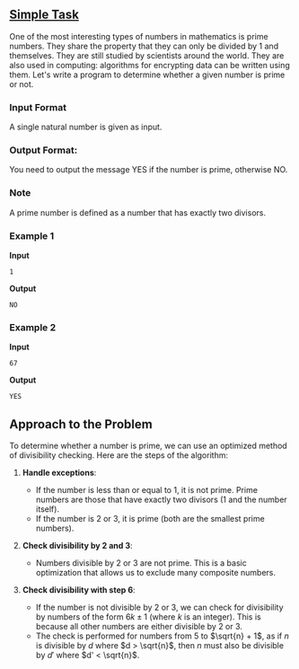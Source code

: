 ## [Simple Task](../../../solutions/2.3/23_n.py)

One of the most interesting types of numbers in mathematics is prime numbers. They share the property that they can only be divided by 1 and themselves. They are still studied by scientists around the world. They are also used in computing: algorithms for encrypting data can be written using them. Let's write a program to determine whether a given number is prime or not.

### Input Format

A single natural number is given as input.

### Output Format:

You need to output the message YES if the number is prime, otherwise NO.

### Note

A prime number is defined as a number that has exactly two divisors.

### Example 1

__Input__
```plaintext
1
```

__Output__
```plaintext
NO
```

### Example 2

__Input__
```plaintext
67
```

__Output__
```plaintext
YES
```

## Approach to the Problem

To determine whether a number is prime, we can use an optimized method of divisibility checking. Here are the steps of the algorithm:

1. **Handle exceptions**:
   - If the number is less than or equal to 1, it is not prime. Prime numbers are those that have exactly two divisors (1 and the number itself).
   - If the number is 2 or 3, it is prime (both are the smallest prime numbers).

2. **Check divisibility by 2 and 3**:
   - Numbers divisible by 2 or 3 are not prime. This is a basic optimization that allows us to exclude many composite numbers.

3. **Check divisibility with step 6**:
   - If the number is not divisible by 2 or 3, we can check for divisibility by numbers of the form $6k \pm 1$ (where $k$ is an integer). This is because all other numbers are either divisible by 2 or 3.
   - The check is performed for numbers from 5 to $\sqrt{n} + 1$, as if $n$ is divisible by $d$ where $d > \sqrt{n}$, then $n$ must also be divisible by $d'$ where $d' < \sqrt{n}$.